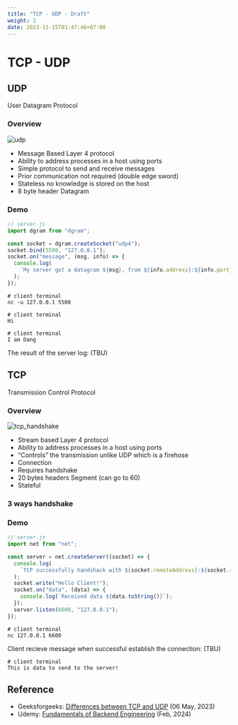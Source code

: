 ```yaml
---
title: "TCP - UDP - Draft"
weight: 1
date: 2023-11-15T01:47:46+07:00
---
```


# TCP - UDP

## UDP

User Datagram Protocol

### Overview

![udp](/research/be_protocol/tcp_udp/udp.png)

- Message Based Layer 4 protocol
- Ability to address processes in a host using ports
- Simple protocol to send and receive messages
- Prior communication not required (double edge sword)
- Stateless no knowledge is stored on the host
- 8 byte header Datagram

### Demo

```js
// server.js
import dgram from "dgram";

const socket = dgram.createSocket("udp4");
socket.bind(5500, "127.0.0.1");
socket.on("message", (msg, info) => {
  console.log(
    `My server got a datagram ${msg}, from ${info.address}:${info.port}`
  );
});
```

```shell
# client terminal
nc -u 127.0.0.1 5500
```

```shell
# client terminal
Hi
```

```shell
# client terminal
I am Dang
```

The result of the server log: (TBU)

## TCP

Transmission Control Protocol

### Overview

![tcp_handshake](/research/be_protocol/tcp_udp/tcp_handshake.png)

- Stream based Layer 4 protocol
- Ability to address processes in a host using ports
- “Controls” the transmission unlike UDP which is a firehose
- Connection
- Requires handshake
- 20 bytes headers Segment (can go to 60)
- Stateful

### 3 ways handshake

### Demo

```js
// server.js
import net from "net";

const server = net.createServer((socket) => {
  console.log(
    `TCP successfully handshack with ${socket.remoteAddress}:${socket.remotePort}`
  );
  socket.write("Hello Client!");
  socket.on("data", (data) => {
    console.log(`Received data ${data.toString()}`);
  });
  server.listen(6600, "127.0.0.1");
});
```

```shell
# client terminal
nc 127.0.0.1 6600
```

Client recieve message when successful establish the connection: (TBU)

```shell
# client terminal
This is data to send to the server!
```

## Reference

- Geeksforgeeks: [Differences between TCP and UDP](https://www.geeksforgeeks.org/differences-between-tcp-and-udp/) (06 May, 2023)
- Udemy: [Fundamentals of Backend Engineering](https://www.udemy.com/course/fundamentals-of-backend-communications-and-protocols) (Feb, 2024)
